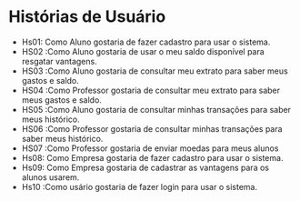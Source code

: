 # Histórias de Usuário

* Hs01: Como Aluno gostaria de fazer cadastro para usar o sistema.
* HS02 :Como Aluno gostaria de usar o meu saldo disponível para resgatar vantagens.
* HS03 :Como Aluno gostaria de consultar meu extrato para saber meus gastos e saldo.
* HS04 :Como Professor gostaria de consultar meu extrato para saber meus gastos e saldo.
* HS05 :Como Aluno gostaria de consultar minhas transações para saber meus histórico.
* HS06 :Como Professor gostaria de consultar minhas transações para saber meus histórico.
* HS07 :Como Professor gostaria de enviar moedas para meus alunos
* Hs08: Como Empresa gostaria de fazer cadastro para usar o sistema.
* Hs09: Como Empresa gostaria de cadastrar as vantagens para os alunos usarem.
* Hs10 :Como usário gostaria de fazer login para usar o sistema.
